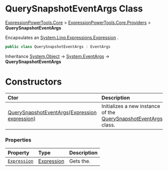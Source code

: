 ﻿# QuerySnapshotEventArgs Class

[ExpressionPowerTools.Core](ExpressionPowerTools.Core.a.md) > [ExpressionPowerTools.Core.Providers](ExpressionPowerTools.Core.Providers.n.md) > **QuerySnapshotEventArgs**

Encapsulates an [System.Linq.Expressions.Expression](https://docs.microsoft.com/dotnet/api/system.linq.expressions.expression) .

```csharp
public class QuerySnapshotEventArgs : EventArgs
```

Inheritance [System.Object](https://docs.microsoft.com/dotnet/api/system.object) → [System.EventArgs](https://docs.microsoft.com/dotnet/api/system.eventargs) → **QuerySnapshotEventArgs**

# Constructors

| Ctor | Description |
| :-- | :-- |
| [QuerySnapshotEventArgs(Expression expression)](ExpressionPowerTools.Core.Providers.QuerySnapshotEventArgs.ctor.md#ctor-0) | Initializes a new instance of the [QuerySnapshotEventArgs](ExpressionPowerTools.Core.Providers.QuerySnapshotEventArgs.cs.md) class. |
### Properties

| Property | Type | Description |
| :-- | :-- | :-- |
| [`Expression`](ExpressionPowerTools.Core.Providers.QuerySnapshotEventArgs.Expression.prop.md) | [Expression](https://docs.microsoft.com/dotnet/api/system.linq.expressions.expression) | Gets the. |

